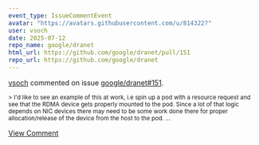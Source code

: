 ```yaml
---
event_type: IssueCommentEvent
avatar: "https://avatars.githubusercontent.com/u/814322?"
user: vsoch
date: 2025-07-12
repo_name: google/dranet
html_url: https://github.com/google/dranet/pull/151
repo_url: https://github.com/google/dranet
---
```


<a href='https://github.com/vsoch' target='_blank'>vsoch</a> commented on issue <a href='https://github.com/google/dranet/pull/151' target='_blank'>google/dranet#151</a>.

<small>> I'd like to see an example of this at work, i.e spin up a pod with a resource request and see that the RDMA device gets properly mounted to the pod. Since a lot of that logic depends on NIC devices there may need to be some work done there for proper allocation/release of the device from the host to the pod....</small>

<a href='https://github.com/google/dranet/pull/151' target='_blank'>View Comment</a>